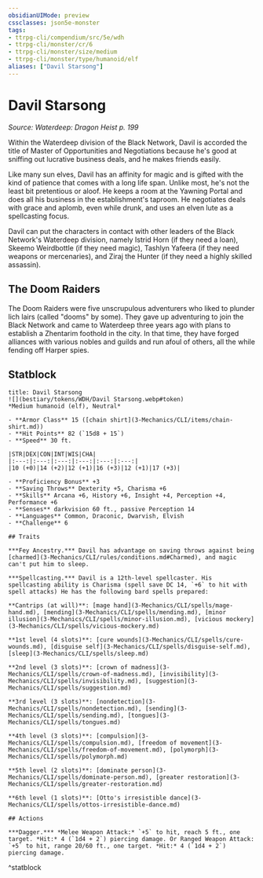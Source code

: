 ```yaml
---
obsidianUIMode: preview
cssclasses: json5e-monster
tags:
- ttrpg-cli/compendium/src/5e/wdh
- ttrpg-cli/monster/cr/6
- ttrpg-cli/monster/size/medium
- ttrpg-cli/monster/type/humanoid/elf
aliases: ["Davil Starsong"]
---
```

# Davil Starsong
*Source: Waterdeep: Dragon Heist p. 199*  

Within the Waterdeep division of the Black Network, Davil is accorded the title of Master of Opportunities and Negotiations because he's good at sniffing out lucrative business deals, and he makes friends easily.

Like many sun elves, Davil has an affinity for magic and is gifted with the kind of patience that comes with a long life span. Unlike most, he's not the least bit pretentious or aloof. He keeps a room at the Yawning Portal and does all his business in the establishment's taproom. He negotiates deals with grace and aplomb, even while drunk, and uses an elven lute as a spellcasting focus.

Davil can put the characters in contact with other leaders of the Black Network's Waterdeep division, namely Istrid Horn (if they need a loan), Skeemo Weirdbottle (if they need magic), Tashlyn Yafeera (if they need weapons or mercenaries), and Ziraj the Hunter (if they need a highly skilled assassin).

## The Doom Raiders

The Doom Raiders were five unscrupulous adventurers who liked to plunder lich lairs (called "dooms" by some). They gave up adventuring to join the Black Network and came to Waterdeep three years ago with plans to establish a Zhentarim foothold in the city. In that time, they have forged alliances with various nobles and guilds and run afoul of others, all the while fending off Harper spies.

## Statblock

```ad-statblock
title: Davil Starsong
![](bestiary/tokens/WDH/Davil Starsong.webp#token)
*Medium humanoid (elf), Neutral*

- **Armor Class** 15 ([chain shirt](3-Mechanics/CLI/items/chain-shirt.md))
- **Hit Points** 82 (`15d8 + 15`)
- **Speed** 30 ft.

|STR|DEX|CON|INT|WIS|CHA|
|:---:|:---:|:---:|:---:|:---:|:---:|
|10 (+0)|14 (+2)|12 (+1)|16 (+3)|12 (+1)|17 (+3)|

- **Proficiency Bonus** +3
- **Saving Throws** Dexterity +5, Charisma +6
- **Skills** Arcana +6, History +6, Insight +4, Perception +4, Performance +6
- **Senses** darkvision 60 ft., passive Perception 14
- **Languages** Common, Draconic, Dwarvish, Elvish
- **Challenge** 6

## Traits

***Fey Ancestry.*** Davil has advantage on saving throws against being [charmed](3-Mechanics/CLI/rules/conditions.md#Charmed), and magic can't put him to sleep.

***Spellcasting.*** Davil is a 12th-level spellcaster. His spellcasting ability is Charisma (spell save DC 14, `+6` to hit with spell attacks) He has the following bard spells prepared:

**Cantrips (at will)**: [mage hand](3-Mechanics/CLI/spells/mage-hand.md), [mending](3-Mechanics/CLI/spells/mending.md), [minor illusion](3-Mechanics/CLI/spells/minor-illusion.md), [vicious mockery](3-Mechanics/CLI/spells/vicious-mockery.md)

**1st level (4 slots)**: [cure wounds](3-Mechanics/CLI/spells/cure-wounds.md), [disguise self](3-Mechanics/CLI/spells/disguise-self.md), [sleep](3-Mechanics/CLI/spells/sleep.md)

**2nd level (3 slots)**: [crown of madness](3-Mechanics/CLI/spells/crown-of-madness.md), [invisibility](3-Mechanics/CLI/spells/invisibility.md), [suggestion](3-Mechanics/CLI/spells/suggestion.md)

**3rd level (3 slots)**: [nondetection](3-Mechanics/CLI/spells/nondetection.md), [sending](3-Mechanics/CLI/spells/sending.md), [tongues](3-Mechanics/CLI/spells/tongues.md)

**4th level (3 slots)**: [compulsion](3-Mechanics/CLI/spells/compulsion.md), [freedom of movement](3-Mechanics/CLI/spells/freedom-of-movement.md), [polymorph](3-Mechanics/CLI/spells/polymorph.md)

**5th level (2 slots)**: [dominate person](3-Mechanics/CLI/spells/dominate-person.md), [greater restoration](3-Mechanics/CLI/spells/greater-restoration.md)

**6th level (1 slots)**: [Otto's irresistible dance](3-Mechanics/CLI/spells/ottos-irresistible-dance.md)

## Actions

***Dagger.*** *Melee Weapon Attack:* `+5` to hit, reach 5 ft., one target. *Hit:* 4 (`1d4 + 2`) piercing damage. Or Ranged Weapon Attack: `+5` to hit, range 20/60 ft., one target. *Hit:* 4 (`1d4 + 2`) piercing damage.
```
^statblock